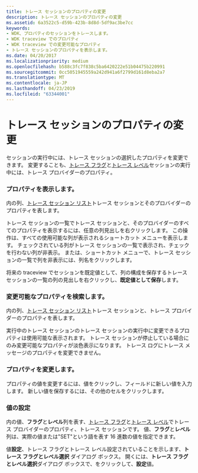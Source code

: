 ```yaml
---
title: トレース セッションのプロパティの変更
description: トレース セッションのプロパティの変更
ms.assetid: 6a3522c5-d59b-423b-8d8d-5df9ac3be7cc
keywords:
- WDK、プロパティのセッションをトレースします。
- WDK traceview でのプロパティ
- WDK traceview での変更可能なプロパティ
- トレース セッションのプロパティを表示します。
ms.date: 04/20/2017
ms.localizationpriority: medium
ms.openlocfilehash: b588c3fc7f838c5ba6420222e51b04475b220991
ms.sourcegitcommit: 0cc5051945559a242d941a6f2799d161d8eba2a7
ms.translationtype: MT
ms.contentlocale: ja-JP
ms.lasthandoff: 04/23/2019
ms.locfileid: "63344001"
---
```

# <a name="changing-the-properties-of-a-trace-session"></a>トレース セッションのプロパティの変更


セッションの実行中には、トレース セッションの選択したプロパティを変更できます。 変更することも、[トレース フラグ](trace-flags.md)と[トレース レベル](trace-level.md)セッションの実行中には、トレース プロバイダーのプロパティ。

### <a name="span-iddisplaythepropertiesspanspan-iddisplaythepropertiesspandisplay-the-properties"></a><span id="display_the_properties"></span><span id="DISPLAY_THE_PROPERTIES"></span>プロパティを表示します。

内の列、[トレース セッション リスト](trace-session-list.md)トレース セッションとそのプロバイダーのプロパティを表します。

トレース セッションの一覧でトレース セッションと、そのプロバイダーのすべてのプロパティを表示するには、任意の列見出しを右クリックします。 この操作は、すべての使用可能な列が表示されるショートカット メニューを表示します。 チェックされている列がトレース セッションの一覧で表示され、チェックを行わない列が非表示。 または、ショートカット メニューで、トレース セッションの一覧で列を非表示には、列名をクリックします。

将来の traceview でセッションを既定値として、列の構成を保存するトレース セッションの一覧の列の見出しを右クリックし、**既定値として保存**します。

### <a name="span-idfindchangeablepropertiesspanspan-idfindchangeablepropertiesspanfind-changeable-properties"></a><span id="find_changeable_properties"></span><span id="FIND_CHANGEABLE_PROPERTIES"></span>変更可能なプロパティを検索します。

内の列、[トレース セッション リスト](trace-session-list.md)トレース セッションと、トレース プロバイダーのプロパティを表します。

実行中のトレース セッションのトレース セッションの実行中に変更できるプロパティは使用可能な表示されます。 トレース セッションが停止している場合にのみ変更可能なプロパティが淡色表示になります。 トレース ログにトレース メッセージのプロパティを変更できません。

### <a name="span-idchangeapropertyspanspan-idchangeapropertyspanchange-a-property"></a><span id="change_a_property"></span><span id="CHANGE_A_PROPERTY"></span>プロパティを変更します。

プロパティの値を変更するには、値をクリックし、フィールドに新しい値を入力します。 新しい値を保存するには、その他のセルをクリックします。

### <a name="span-idsetvaluespanspan-idsetvaluespanset-value"></a><span id="set_value"></span><span id="SET_VALUE"></span>値の設定

内の値、**フラグ**と**レベル**列を表す、[トレース フラグ](trace-flags.md)と[トレース レベル](trace-level.md)でトレース プロバイダーのプロパティ、トレース セッションです。 値、**フラグ**と**レベル**列は、実際の値または"SET"という語を表す 16 進数の値を指定できます。

値**設定**、トレース フラグとトレース レベル設定されていることを示します、**トレース フラグとレベル選択** ダイアログ ボックス。 開くには、**トレース フラグとレベル選択**ダイアログ ボックスで、をクリックして、**設定**値。

 

 





